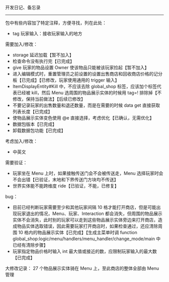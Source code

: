 开发日记、备忘录

---
包中有些内容加了特定注释，方便寻找，列在此处：
- tag 玩家输入：接收玩家输入的地方

需要加入/修改：
- storage 延迟加载【暂不加入】
- 检查命令没有执行完【已完成】
- give 玩家的物品设置 Owner 使该物品只能被该玩家捡起【暂不加入】
- 进入编辑模式时，重置管理员之前设置的设置出售商店和回收商店价格的记分板【已完成】【已修改，玩家使用通用的 trigger 输入】
- ItemDisplayEntity#Kill 中，不应该去除 global_shop 标签，应该加个标签代表已经被 kill，然后 Menu 选周围的物品展示实体的时候用 tag=! 排除掉【不修改，保持当前做法】【后续已修改】
- 不要记录玩家的出售数量和退还数量，而是在需要的时候 data get 直接获取列表长度【已完成】
- 使物品展示实体变色使用 @e 直接选择，考虑优化【已确认，无需优化】
- 数据包版本【已完成】
- 卸载数据包功能【已完成】

考虑加入/修改：
- 中英文

需要验证：
- 玩家坐在 Menu 上时，如果接触传送门会不会被传送走，Menu 选择玩家时会不会出错【已验证，末地和下界传送门方块均不传送】
- 世界实体能不能跨维度 ride【已验证，不能，已修复】

bug：
- 目前已经判断玩家需要至少和其他玩家间隔 10 格才能打开商店，但是可能出现玩家退出的情况，Menu、玩家、Interaction 都会消失，但周围的物品展示实体不会消失，此时别的玩家可以走到这些物品展示实体旁边来打开商店，造成物品实体选取错误，因此需要玩家打开商店时，如果检查通过，还应清除周围 10 格内的物品展示实体【已完成】【生成主菜单时调 function global_shop:logic/menu/handlers/menu_handler/change_mode/main 中已经有清除步骤】
- 玩家指定物品价格时输入 int 最大值或接近的数，应限制玩家输入的最大数【已完成】

大修改记录：
27 个物品展示实体骑在 Menu 上，至此商店的整体全部由 Menu 管理